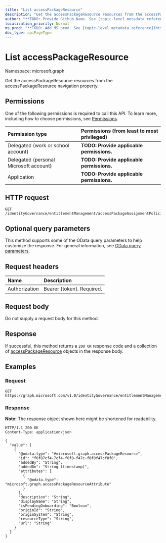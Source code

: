 ```yaml
---
title: "List accessPackageResource"
description: "Get the accessPackageResource resources from the accessPackageResource navigation property."
author: "**TODO: Provide Github Name. See [topic-level metadata reference](https://msgo.azurewebsites.net/add/document/guidelines/metadata.html#topic-level-metadata)**"
localization_priority: Normal
ms.prod: "**TODO: Add MS prod. See [topic-level metadata reference](https://msgo.azurewebsites.net/add/document/guidelines/metadata.html#topic-level-metadata)**"
doc_type: apiPageType
---
```


# List accessPackageResource
Namespace: microsoft.graph



Get the accessPackageResource resources from the accessPackageResource navigation property.

## Permissions
One of the following permissions is required to call this API. To learn more, including how to choose permissions, see [Permissions](/graph/permissions-reference).

|Permission type|Permissions (from least to most privileged)|
|:---|:---|
|Delegated (work or school account)|**TODO: Provide applicable permissions.**|
|Delegated (personal Microsoft account)|**TODO: Provide applicable permissions.**|
|Application|**TODO: Provide applicable permissions.**|

## HTTP request

<!-- {
  "blockType": "ignored"
}
-->
``` http
GET /identityGovernance/entitlementManagement/accessPackageAssignmentPolicies/{accessPackageAssignmentPolicyId}/accessPackage/accessPackageCatalog/accessPackageResourceRoles/{accessPackageResourceRoleId}/accessPackageResource
```

## Optional query parameters
This method supports some of the OData query parameters to help customize the response. For general information, see [OData query parameters](/graph/query-parameters).

## Request headers
|Name|Description|
|:---|:---|
|Authorization|Bearer {token}. Required.|

## Request body
Do not supply a request body for this method.

## Response

If successful, this method returns a `200 OK` response code and a collection of [accessPackageResource](../resources/accesspackageresource.md) objects in the response body.

## Examples

### Request
<!-- {
  "blockType": "request",
  "name": "list_accesspackageresource"
}
-->
``` http
GET https://graph.microsoft.com/v1.0/identityGovernance/entitlementManagement/accessPackageAssignmentPolicies/{accessPackageAssignmentPolicyId}/accessPackage/accessPackageCatalog/accessPackageResourceRoles/{accessPackageResourceRoleId}/accessPackageResource
```


### Response
**Note:** The response object shown here might be shortened for readability.
<!-- {
  "blockType": "response",
  "truncated": true,
  "@odata.type": "Collection(microsoft.graph.accessPackageResource)"
}
-->
``` http
HTTP/1.1 200 OK
Content-Type: application/json

{
  "value": [
    {
      "@odata.type": "#microsoft.graph.accessPackageResource",
      "id": "f0f87cf4-7cf4-f0f8-f47c-f8f0f47cf8f0",
      "addedBy": "String",
      "addedOn": "String (timestamp)",
      "attributes": [
        {
          "@odata.type": "microsoft.graph.accessPackageResourceAttribute"
        }
      ],
      "description": "String",
      "displayName": "String",
      "isPendingOnboarding": "Boolean",
      "originId": "String",
      "originSystem": "String",
      "resourceType": "String",
      "url": "String"
    }
  ]
}
```

